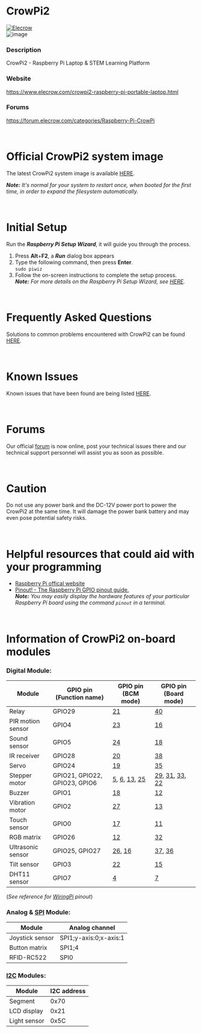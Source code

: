 # CrowPi2
<a href="https://www.elecrow.com"><img src="./images/Elecrow_logo.png" alt="Elecrow"></a>  
![image](./images/crowpi2.jpg)  

### Description
CrowPi2 - Raspberry Pi Laptop & STEM Learning Platform

### Website
https://www.elecrow.com/crowpi2-raspberry-pi-portable-laptop.html

### Forums
https://forum.elecrow.com/categories/Raspberry-Pi-CrowPi

<br>

# Official CrowPi2 system image
The latest CrowPi2 system image is available [HERE](https://drive.google.com/file/d/1vNiY359ShIS39KHX0jtAyz682MvaxhdK/view?usp=sharing).  

***Note:** It's normal for your system to restart once, when booted for the first time, in order to expand the filesystem automatically.*  

<br>

# Initial Setup
Run the ***Raspberry Pi Setup Wizard***, it will guide you through the process.  
1. Press **Alt**+**F2**, a ***Run*** dialog box appears  
2. Type the following command, then press **Enter**. <br> `sudo piwiz`  
3. Follow the on-screen instructions to complete the setup process.  
***Note:** For more details on the Raspberry Pi Setup Wizard, see [HERE](https://www.raspberrypi.org/blog/raspbian-update-june-2018/).*  

<br>

# Frequently Asked Questions
Solutions to common problems encountered with CrowPi2 can be found [HERE](./faq/TOC-FAQ.md#frequently-asked-questions).  

<br>

# Known Issues
Known issues that have been found are being listed [HERE](./known_issues/TOC-KI.md#known-issues).  

<br>

# Forums
Our official [forum](https://forum.elecrow.com) is now online, post your technical issues there and our technical support personnel will  assist you as soon as possible.  

<br>

# Caution
Do not use any power bank and the DC-12V power port to power the CrowPi2 at the same time. It will damage the power bank battery and may even pose potential safety risks.  

<br>

# Helpful resources that could aid with your programming
- [Raspberry Pi offical website](https://www.raspberrypi.org/help/)  
- [Pinout! - The Raspberry Pi GPIO pinout guide.](https://pinout.xyz/)  
***Note:** You may easily display the hardware features of your particular Raspberry Pi board using the command `pinout` in a terminal.*  

<br>

# Information of CrowPi2 on-board modules

### Digital Module:
| Module             | GPIO pin (Function name)      | GPIO pin (BCM mode)   | GPIO pin (Board mode) |
| -------------------| ------------------------------| ----------------------| ----------------------|
| Relay              | GPIO29                        | [21](https://pinout.xyz/pinout/pin40_gpio21)  | [40](https://pinout.xyz/pinout/pin40_gpio21) |
| PIR motion sensor  | GPIO4                         | [23](https://pinout.xyz/pinout/pin16_gpio23)  | [16](https://pinout.xyz/pinout/pin16_gpio23) |
| Sound sensor       | GPIO5                         | [24](https://pinout.xyz/pinout/pin18_gpio24)  | [18](https://pinout.xyz/pinout/pin18_gpio24) |
| IR receiver        | GPIO28                        | [20](https://pinout.xyz/pinout/pin38_gpio20)  | [38](https://pinout.xyz/pinout/pin38_gpio20) |
| Servo              | GPIO24                        | [19](https://pinout.xyz/pinout/pin35_gpio19)  | [35](https://pinout.xyz/pinout/pin35_gpio19) |
| Stepper motor      | GPIO21, GPIO22, GPIO23, GPIO6 | [5](https://pinout.xyz/pinout/pin29_gpio5), [6](https://pinout.xyz/pinout/pin31_gpio6), [13](https://pinout.xyz/pinout/pin33_gpio13), [25](https://pinout.xyz/pinout/pin22_gpio25) | [29](https://pinout.xyz/pinout/pin29_gpio5), [31](https://pinout.xyz/pinout/pin31_gpio6), [33](https://pinout.xyz/pinout/pin33_gpio13), [22](https://pinout.xyz/pinout/pin22_gpio25) |
| Buzzer             | GPIO1                         | [18](https://pinout.xyz/pinout/pin12_gpio18)  | [12](https://pinout.xyz/pinout/pin12_gpio18) |
| Vibration motor    | GPIO2                         | [27](https://pinout.xyz/pinout/pin13_gpio27)  | [13](https://pinout.xyz/pinout/pin13_gpio27) |
| Touch sensor       | GPIO0                         | [17](https://pinout.xyz/pinout/pin11_gpio17)  | [11](https://pinout.xyz/pinout/pin11_gpio17) |
| RGB matrix         | GPIO26                        | [12](https://pinout.xyz/pinout/pin32_gpio12)  | [32](https://pinout.xyz/pinout/pin32_gpio12) |
| Ultrasonic sensor  | GPIO25, GPIO27                | [26](https://pinout.xyz/pinout/pin37_gpio26), [16](https://pinout.xyz/pinout/pin36_gpio16) | [37](https://pinout.xyz/pinout/pin37_gpio26), [36](https://pinout.xyz/pinout/pin36_gpio16) |
| Tilt sensor        | GPIO3                         | [22](https://pinout.xyz/pinout/pin15_gpio22)  | [15](https://pinout.xyz/pinout/pin15_gpio22) |
| DHT11 sensor       | GPIO7                         | [4](https://pinout.xyz/pinout/pin7_gpio4)     | [7](https://pinout.xyz/pinout/pin7_gpio4)    |

(*See reference for [WiringPi](https://pinout.xyz/pinout/wiringpi) pinout*)

### Analog & [SPI](https://pinout.xyz/pinout/spi) Module:
| Module             | Analog channel                |
| -------------------| ------------------------------|
| Joystick sensor    | SPI1;y-axis:0;x-axis:1        |
| Button matrix      | SPI1;4                        |
| RFID-RC522         | SPI0                          |

### [I2C](https://pinout.xyz/pinout/i2c) Modules:
| Module             | I2C address                   |
| -------------------| ------------------------------|
| Segment            | 0x70                          |
| LCD display        | 0x21                          |
| Light sensor       | 0x5C                          |
